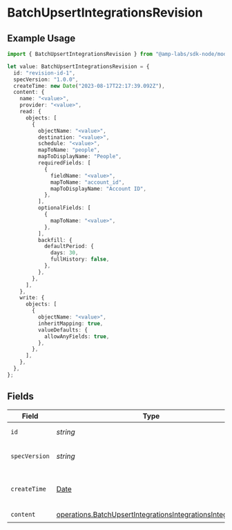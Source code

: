 # BatchUpsertIntegrationsRevision

## Example Usage

```typescript
import { BatchUpsertIntegrationsRevision } from "@amp-labs/sdk-node/models/operations";

let value: BatchUpsertIntegrationsRevision = {
  id: "revision-id-1",
  specVersion: "1.0.0",
  createTime: new Date("2023-08-17T22:17:39.092Z"),
  content: {
    name: "<value>",
    provider: "<value>",
    read: {
      objects: [
        {
          objectName: "<value>",
          destination: "<value>",
          schedule: "<value>",
          mapToName: "people",
          mapToDisplayName: "People",
          requiredFields: [
            {
              fieldName: "<value>",
              mapToName: "account_id",
              mapToDisplayName: "Account ID",
            },
          ],
          optionalFields: [
            {
              mapToName: "<value>",
            },
          ],
          backfill: {
            defaultPeriod: {
              days: 30,
              fullHistory: false,
            },
          },
        },
      ],
    },
    write: {
      objects: [
        {
          objectName: "<value>",
          inheritMapping: true,
          valueDefaults: {
            allowAnyFields: true,
          },
        },
      ],
    },
  },
};
```

## Fields

| Field                                                                                                                                  | Type                                                                                                                                   | Required                                                                                                                               | Description                                                                                                                            | Example                                                                                                                                |
| -------------------------------------------------------------------------------------------------------------------------------------- | -------------------------------------------------------------------------------------------------------------------------------------- | -------------------------------------------------------------------------------------------------------------------------------------- | -------------------------------------------------------------------------------------------------------------------------------------- | -------------------------------------------------------------------------------------------------------------------------------------- |
| `id`                                                                                                                                   | *string*                                                                                                                               | :heavy_check_mark:                                                                                                                     | The revision ID.                                                                                                                       | revision-id-1                                                                                                                          |
| `specVersion`                                                                                                                          | *string*                                                                                                                               | :heavy_check_mark:                                                                                                                     | The spec version string.                                                                                                               | 1.0.0                                                                                                                                  |
| `createTime`                                                                                                                           | [Date](https://developer.mozilla.org/en-US/docs/Web/JavaScript/Reference/Global_Objects/Date)                                          | :heavy_check_mark:                                                                                                                     | The time the revision was created.                                                                                                     |                                                                                                                                        |
| `content`                                                                                                                              | [operations.BatchUpsertIntegrationsIntegrationsIntegration](../../models/operations/batchupsertintegrationsintegrationsintegration.md) | :heavy_check_mark:                                                                                                                     | N/A                                                                                                                                    |                                                                                                                                        |